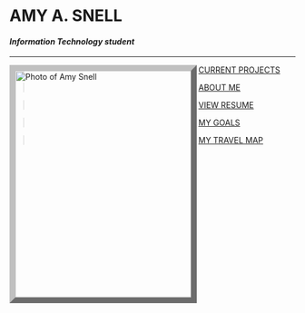 <!---it1040-2000 markdown home page--->



# AMY A. SNELL

#### _Information Technology student_

---

<html><img style="border:10px outset silver;" src="https://user-images.githubusercontent.com/60243135/80452754-8861ed80-88ec-11ea-809a-ebff9864df34.jpg" align="left" width="310" height="400" alt="Photo of Amy Snell"></html>

> [CURRENT PROJECTS](projects.md)

> [ABOUT ME](aboutme.md)

> [VIEW RESUME](resume-online.md)

> [MY GOALS](goals.md)

> [MY TRAVEL MAP](travel_map.md)

